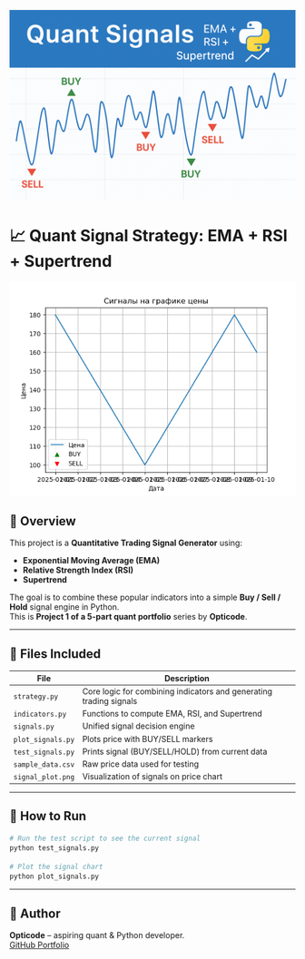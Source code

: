 ![Preview](https://github.com/LEGAL3529/quant-signal-strategy-ema-rsi-supertrend/blob/main/image.png?raw=true)

# 📈 Quant Signal Strategy: EMA + RSI + Supertrend

![Trading Signals Plot](signal_plot.png)

## 🧠 Overview

This project is a **Quantitative Trading Signal Generator** using:
- **Exponential Moving Average (EMA)**
- **Relative Strength Index (RSI)**
- **Supertrend**

The goal is to combine these popular indicators into a simple **Buy / Sell / Hold** signal engine in Python.  
This is **Project 1 of a 5-part quant portfolio** series by **Opticode**.

---

## 📂 Files Included

| File | Description |
|------|-------------|
| `strategy.py` | Core logic for combining indicators and generating trading signals |
| `indicators.py` | Functions to compute EMA, RSI, and Supertrend |
| `signals.py` | Unified signal decision engine |
| `plot_signals.py` | Plots price with BUY/SELL markers |
| `test_signals.py` | Prints signal (BUY/SELL/HOLD) from current data |
| `sample_data.csv` | Raw price data used for testing |
| `signal_plot.png` | Visualization of signals on price chart |

---

## 🚀 How to Run

```bash
# Run the test script to see the current signal
python test_signals.py

# Plot the signal chart
python plot_signals.py
```

---

## 📌 Author

**Opticode** – aspiring quant & Python developer.  
[GitHub Portfolio](https://github.com/LEGAL3529)

